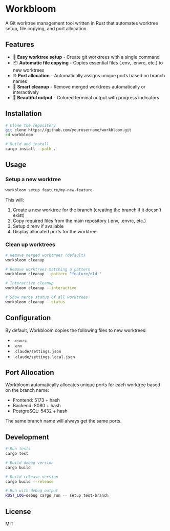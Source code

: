 # Workbloom

A Git worktree management tool written in Rust that automates worktree setup, file copying, and port allocation.

## Features

- 🌲 **Easy worktree setup** - Create git worktrees with a single command
- 📦 **Automatic file copying** - Copies essential files (.env, .envrc, etc.) to new worktrees
- 🌐 **Port allocation** - Automatically assigns unique ports based on branch names
- 🧹 **Smart cleanup** - Remove merged worktrees automatically or interactively
- 🎨 **Beautiful output** - Colored terminal output with progress indicators

## Installation

```bash
# Clone the repository
git clone https://github.com/yourusername/workbloom.git
cd workbloom

# Build and install
cargo install --path .
```

## Usage

### Setup a new worktree

```bash
workbloom setup feature/my-new-feature
```

This will:
1. Create a new worktree for the branch (creating the branch if it doesn't exist)
2. Copy required files from the main repository (.env, .envrc, etc.)
3. Setup direnv if available
4. Display allocated ports for the worktree

### Clean up worktrees

```bash
# Remove merged worktrees (default)
workbloom cleanup

# Remove worktrees matching a pattern
workbloom cleanup --pattern "feature/old-"

# Interactive cleanup
workbloom cleanup --interactive

# Show merge status of all worktrees
workbloom cleanup --status
```

## Configuration

By default, Workbloom copies the following files to new worktrees:
- `.envrc`
- `.env`
- `.claude/settings.json`
- `.claude/settings.local.json`

## Port Allocation

Workbloom automatically allocates unique ports for each worktree based on the branch name:
- Frontend: 5173 + hash
- Backend: 8080 + hash
- PostgreSQL: 5432 + hash

The same branch name will always get the same ports.

## Development

```bash
# Run tests
cargo test

# Build debug version
cargo build

# Build release version
cargo build --release

# Run with debug output
RUST_LOG=debug cargo run -- setup test-branch
```

## License

MIT